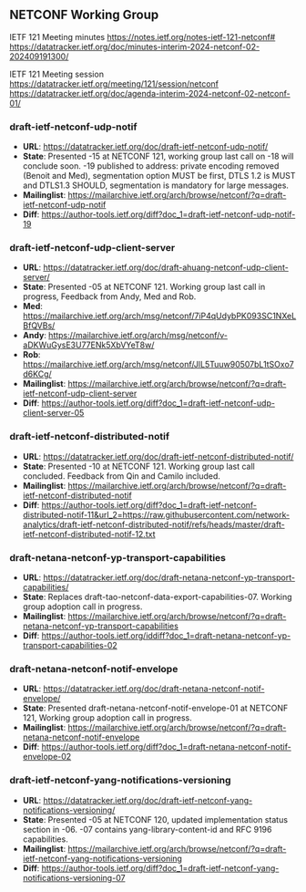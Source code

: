 ## NETCONF Working Group

IETF 121 Meeting minutes
https://notes.ietf.org/notes-ietf-121-netconf#
https://datatracker.ietf.org/doc/minutes-interim-2024-netconf-02-202409191300/

IETF 121 Meeting session
https://datatracker.ietf.org/meeting/121/session/netconf
https://datatracker.ietf.org/doc/agenda-interim-2024-netconf-02-netconf-01/

### draft-ietf-netconf-udp-notif
* **URL**: https://datatracker.ietf.org/doc/draft-ietf-netconf-udp-notif/
* **State**: Presented -15 at NETCONF 121, working group last call on -18 will conclude soon. -19 published to address: private encoding removed (Benoit and Med), segmentation option MUST be first, DTLS 1.2 is MUST and DTLS1.3 SHOULD, segmentation is mandatory for large messages.
* **Mailinglist**: https://mailarchive.ietf.org/arch/browse/netconf/?q=draft-ietf-netconf-udp-notif
* **Diff**: https://author-tools.ietf.org/diff?doc_1=draft-ietf-netconf-udp-notif-19

### draft-ietf-netconf-udp-client-server
* **URL**: https://datatracker.ietf.org/doc/draft-ahuang-netconf-udp-client-server/
* **State**: Presented -05 at NETCONF 121. Working group last call in progress, Feedback from Andy, Med and Rob. 
* **Med**: https://mailarchive.ietf.org/arch/msg/netconf/7iP4qUdybPK093SC1NXeLBfQVBs/
* **Andy**: https://mailarchive.ietf.org/arch/msg/netconf/v-aDKWuGysE3U77ENk5XbVYeT8w/
* **Rob**: https://mailarchive.ietf.org/arch/msg/netconf/JlL5Tuuw90507bL1tSOxo7d6KCg/
* **Mailinglist**: https://mailarchive.ietf.org/arch/browse/netconf/?q=draft-ietf-netconf-udp-client-server
* **Diff**: https://author-tools.ietf.org/diff?doc_1=draft-ietf-netconf-udp-client-server-05

### draft-ietf-netconf-distributed-notif
* **URL**: https://datatracker.ietf.org/doc/draft-ietf-netconf-distributed-notif/
* **State**: Presented -10 at NETCONF 121.  Working group last call concluded. Feedback from Qin and Camilo included.
* **Mailinglist**: https://mailarchive.ietf.org/arch/browse/netconf/?q=draft-ietf-netconf-distributed-notif
* **Diff**: https://author-tools.ietf.org/diff?doc_1=draft-ietf-netconf-distributed-notif-11&url_2=https://raw.githubusercontent.com/network-analytics/draft-ietf-netconf-distributed-notif/refs/heads/master/draft-ietf-netconf-distributed-notif-12.txt

### draft-netana-netconf-yp-transport-capabilities
* **URL**: https://datatracker.ietf.org/doc/draft-netana-netconf-yp-transport-capabilities/
* **State**: Replaces draft-tao-netconf-data-export-capabilities-07. Working group adoption call in progress. 
* **Mailinglist**: https://mailarchive.ietf.org/arch/browse/netconf/?q=draft-netana-netconf-yp-transport-capabilities
* **Diff**: https://author-tools.ietf.org/iddiff?doc_1=draft-netana-netconf-yp-transport-capabilities-02

### draft-netana-netconf-notif-envelope
* **URL**: https://datatracker.ietf.org/doc/draft-netana-netconf-notif-envelope/
* **State**: Presented draft-netana-netconf-notif-envelope-01 at NETCONF 121, Working group adoption call in progress.
* **Mailinglist**: https://mailarchive.ietf.org/arch/browse/netconf/?q=draft-netana-netconf-notif-envelope
* **Diff**: https://author-tools.ietf.org/diff?doc_1=draft-netana-netconf-notif-envelope-02

### draft-ietf-netconf-yang-notifications-versioning
* **URL**: https://datatracker.ietf.org/doc/draft-ietf-netconf-yang-notifications-versioning/
* **State**: Presented -05 at NETCONF 120, updated implementation status section in -06. -07 contains yang-library-content-id and RFC 9196 capabilities.
* **Mailinglist**: https://mailarchive.ietf.org/arch/browse/netconf/?q=draft-ietf-netconf-yang-notifications-versioning
* **Diff**: https://author-tools.ietf.org/diff?doc_1=draft-ietf-netconf-yang-notifications-versioning-07